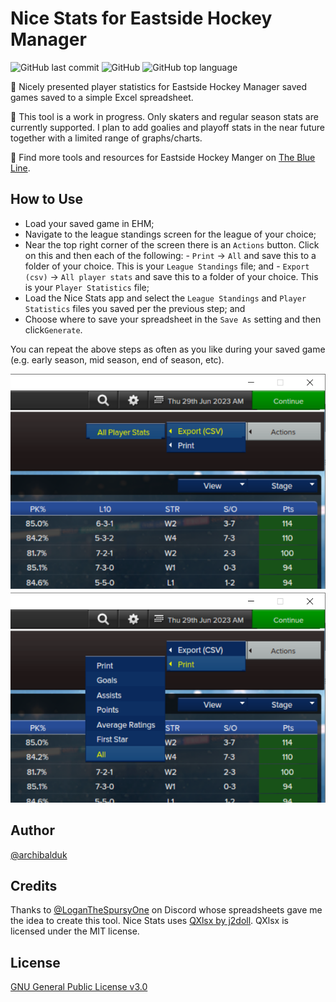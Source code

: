 # Nice Stats for Eastside Hockey Manager
![GitHub last commit](https://img.shields.io/github/last-commit/archibalduk/EHM_Nice_Stats?style=flat) ![GitHub](https://img.shields.io/github/license/archibalduk/EHM_Nice_Stats?style=flat) ![GitHub top language](https://img.shields.io/github/languages/top/archibalduk/EHM_Nice_Stats?style=flat)

:rocket: Nicely presented player statistics for Eastside Hockey Manager saved games saved to a simple Excel spreadsheet. 

:construction: This tool is a work in progress. Only skaters and regular season stats are currently supported. I plan to add goalies and playoff stats in the near future together with a limited range of graphs/charts.

:wave: Find more tools and resources for Eastside Hockey Manger on [The Blue Line](https://ehmtheblueline.com).

## How to Use

 - Load your saved game in EHM;
 - Navigate to the league standings screen for the league of your choice;
 - Near the top right corner of the screen there is an `Actions` button. Click on this and then each of the following:
         - `Print` -> `All` and save this to a folder of your choice. This is your `League Standings` file; and
         - `Export (csv)` -> `All player stats` and save this to a folder of your choice. This is your `Player Statistics` file;
 - Load the Nice Stats app and select the `League Standings` and `Player Statistics` files you saved per the previous step; and
 - Choose where to save your spreadsheet in the `Save As` setting and then click`Generate`.

You can repeat the above steps as often as you like during your saved game (e.g. early season, mid season, end of season, etc).

![Screenshot of how to export the relevant data from Eastside Hockey Manager.](res/ehm_nice_stats_example.png)

## Author
[@archibalduk](https://www.github.com/archibalduk)

## Credits
Thanks to [@LoganTheSpursyOne](https://discord.com/) on Discord whose spreadsheets gave me the idea to create this tool.
Nice Stats uses [QXlsx by j2doll](https://github.com/QtExcel/QXlsx). QXlsx is licensed under the MIT license.

## License
[GNU General Public License v3.0](https://choosealicense.com/licenses/gpl-3.0/)
